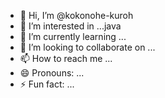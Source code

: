 - 👋 Hi, I’m @kokonohe-kuroh
- 👀 I’m interested in ...java
- 🌱 I’m currently learning ...
- 💞️ I’m looking to collaborate on ...
- 📫 How to reach me ...
- 😄 Pronouns: ...
- ⚡ Fun fact: ...

<!---
kokonohe-kuroh/kokonohe-kuroh is a ✨ special ✨ repository because its `README.md` (this file) appears on your GitHub profile.
You can click the Preview link to take a look at your changes.
--->
